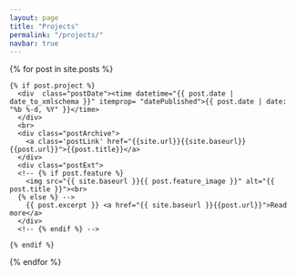 ```yaml
---
layout: page
title: "Projects"
permalink: "/projects/"
navbar: true
---
```


{% for post in site.posts %}
  <div class="post postContent">
  
    {% if post.project %}
      <div  class="postDate"><time datetime="{{ post.date | date_to_xmlschema }}" itemprop= "datePublished">{{ post.date | date: "%b %-d, %Y" }}</time>
      </div>
      <br>
      <div class="postArchive">
        <a class='postLink' href="{{site.url}}{{site.baseurl}}{{post.url}}">{{post.title}}</a>
      </div>
      <div class="postExt">
      <!-- {% if post.feature %}
        <img src="{{ site.baseurl }}{{ post.feature_image }}" alt="{{ post.title }}"><br>
      {% else %} -->
        {{ post.excerpt }} <a href="{{ site.baseurl }}{{post.url}}">Read more</a>
      </div>
      <!-- {% endif %} -->
    
    {% endif %}
    
  </div>
{% endfor %}